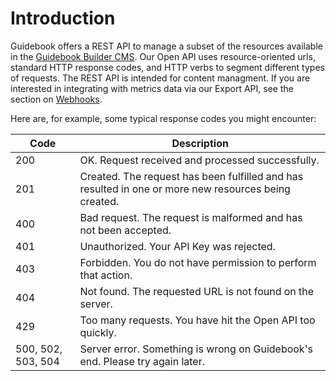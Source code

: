 # Introduction

Guidebook offers a REST API to manage a subset of the resources available in the [Guidebook Builder CMS](https://builder.guidebook.com). Our Open API uses resource-oriented urls, standard HTTP response codes, and HTTP verbs to segment different types of requests.  The REST API is intended for content managment.  If you are interested in integrating with metrics data via our Export API, see the section on [Webhooks](#webhooks).

Here are, for example, some typical response codes you might encounter:

Code                  | Description
---------             | --------
200                   | OK. Request received and processed successfully.
201                   | Created. The request has been fulfilled and has resulted in one or more new resources being created.
400                   | Bad request. The request is malformed and has not been accepted.
401                   | Unauthorized. Your API Key was rejected.
403                   | Forbidden. You do not have permission to perform that action.
404                   | Not found. The requested URL is not found on the server.
429                   | Too many requests. You have hit the Open API too quickly.
500, 502, 503, 504    | Server error. Something is wrong on Guidebook's end. Please try again later.
